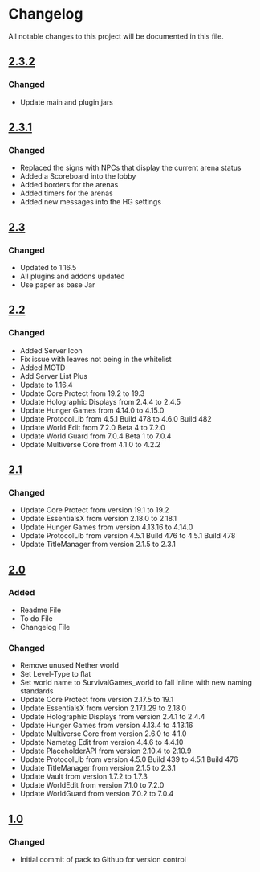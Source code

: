 # Changelog
All notable changes to this project will be documented in this file.

## [2.3.2]

### Changed
- Update main and plugin jars

## [2.3.1]

### Changed
- Replaced the signs with NPCs that display the current arena status
- Added a Scoreboard into the lobby
- Added borders for the arenas
- Added timers for the arenas
- Added new messages into the HG settings 


## [2.3]

### Changed
- Updated to 1.16.5
- All plugins and addons updated
- Use paper as base Jar

## [2.2]

### Changed
- Added Server Icon
- Fix issue with leaves not being in the whitelist
- Added MOTD
- Add Server List Plus
- Update to 1.16.4
- Update Core Protect from 19.2 to 19.3
- Update Holographic Displays from 2.4.4 to 2.4.5
- Update Hunger Games from 4.14.0 to 4.15.0
- Update ProtocolLib from 4.5.1 Build 478 to 4.6.0 Build 482
- Update World Edit from 7.2.0 Beta 4 to 7.2.0
- Update World Guard from 7.0.4 Beta 1 to 7.0.4
- Update Multiverse Core from 4.1.0 to 4.2.2

## [2.1]

### Changed
- Update Core Protect from version 19.1 to 19.2
- Update EssentialsX from version 2.18.0 to 2.18.1
- Update Hunger Games from version 4.13.16 to 4.14.0
- Update ProtocolLib from version 4.5.1 Build 476 to 4.5.1 Build 478
- Update TitleManager from version 2.1.5 to 2.3.1

## [2.0]

### Added
- Readme File
- To do File
- Changelog File

### Changed
- Remove unused Nether world
- Set Level-Type to flat
- Set world name to SurvivalGames_world to fall inline with new naming standards
- Update Core Protect from version 2.17.5 to 19.1
- Update EssentialsX from version 2.17.1.29 to 2.18.0
- Update Holographic Displays from version 2.4.1 to 2.4.4
- Update Hunger Games from version 4.13.4 to 4.13.16
- Update Multiverse Core from version 2.6.0 to 4.1.0
- Update Nametag Edit from version 4.4.6 to 4.4.10
- Update PlaceholderAPI from version 2.10.4 to 2.10.9
- Update ProtocolLib from version 4.5.0 Build 439 to 4.5.1 Build 476
- Update TitleManager from version 2.1.5 to 2.3.1
- Update Vault from version 1.7.2 to 1.7.3
- Update WorldEdit from version 7.1.0 to 7.2.0
- Update WorldGuard from version 7.0.2 to 7.0.4

## [1.0]

### Changed
- Initial commit of pack to Github for version control

[2.3.2]: https://github.com/apexhosting/HungerGames/releases/tag/2.3.2
[2.3.1]: https://github.com/apexhosting/HungerGames/releases/tag/2.3.1
[2.3]: https://github.com/apexhosting/HungerGames/releases/tag/2.3
[2.2]: https://github.com/apexhosting/HungerGames/releases/tag/2.2
[2.1]: https://github.com/apexhosting/HungerGames/releases/tag/2.1
[2.0]: https://github.com/apexhosting/HungerGames/releases/tag/2.0
[1.0]: https://github.com/apexhosting/HungerGames/releases/tag/1.0